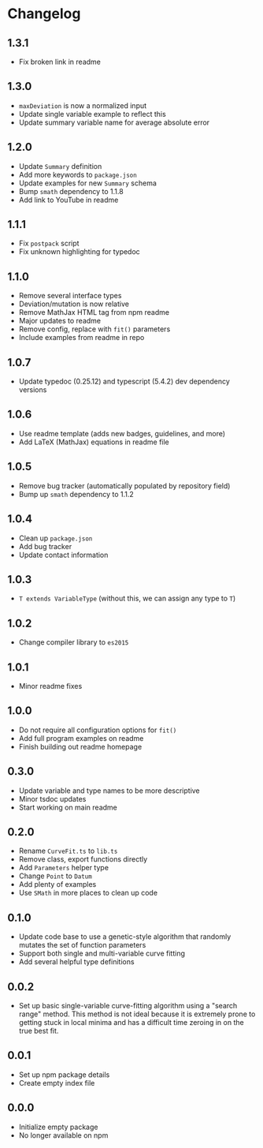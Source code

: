# Changelog

## 1.3.1

- Fix broken link in readme

## 1.3.0

- `maxDeviation` is now a normalized input
- Update single variable example to reflect this
- Update summary variable name for average absolute error

## 1.2.0

- Update `Summary` definition
- Add more keywords to `package.json`
- Update examples for new `Summary` schema
- Bump `smath` dependency to 1.1.8
- Add link to YouTube in readme

## 1.1.1

- Fix `postpack` script
- Fix unknown highlighting for typedoc

## 1.1.0

- Remove several interface types
- Deviation/mutation is now relative
- Remove MathJax HTML tag from npm readme
- Major updates to readme
- Remove config, replace with `fit()` parameters
- Include examples from readme in repo

## 1.0.7

- Update typedoc (0.25.12) and typescript (5.4.2) dev dependency versions

## 1.0.6

- Use readme template (adds new badges, guidelines, and more)
- Add LaTeX (MathJax) equations in readme file

## 1.0.5

- Remove bug tracker (automatically populated by repository field)
- Bump up `smath` dependency to 1.1.2

## 1.0.4

- Clean up `package.json`
- Add bug tracker
- Update contact information

## 1.0.3

- `T extends VariableType` (without this, we can assign any type to `T`)

## 1.0.2

- Change compiler library to `es2015`

## 1.0.1

- Minor readme fixes

## 1.0.0

- Do not require all configuration options for `fit()`
- Add full program examples on readme
- Finish building out readme homepage

## 0.3.0

- Update variable and type names to be more descriptive
- Minor tsdoc updates
- Start working on main readme

## 0.2.0

- Rename `CurveFit.ts` to `lib.ts`
- Remove class, export functions directly
- Add `Parameters` helper type
- Change `Point` to `Datum`
- Add plenty of examples
- Use `SMath` in more places to clean up code

## 0.1.0

- Update code base to use a genetic-style algorithm that randomly mutates the set of function parameters
- Support both single and multi-variable curve fitting
- Add several helpful type definitions

## 0.0.2

- Set up basic single-variable curve-fitting algorithm using a "search range" method. This method is not ideal because it is extremely prone to getting stuck in local minima and has a difficult time zeroing in on the true best fit.

## 0.0.1

- Set up npm package details
- Create empty index file

## 0.0.0

- Initialize empty package
- No longer available on npm